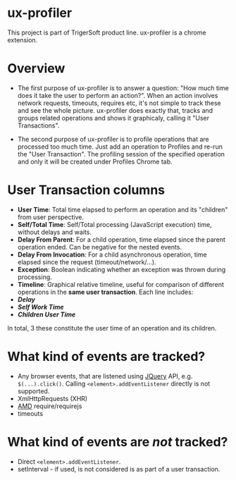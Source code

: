 # ux-profiler

This project is part of TrigerSoft product line. ux-profiler is a chrome extension.

# Overview

* The first purpose of ux-profiler is to answer a question: "How much time does it take the user to perform an action?". When an action involves network requests, timeouts, requires etc, it's not simple to track these and see the whole picture. ux-profiler does exactly that, tracks and groups related operations and shows it graphicaly, calling it "User Transactions".

* The second purpose of ux-profiler is to profile operations that are processed too much time. Just add an operation to Profiles and re-run the "User Transaction". The profiling session of the specified operation and only it will be created under Profiles Chrome tab.

# User Transaction columns

* **User Time**: Total time elapsed to perform an operation and its "children" from user perspective.
* **Self/Total Time**: Self/Total processing (JavaScript execution) time, without delays and waits.
* **Delay From Parent**: For a child operation, time elapsed since the parent operation ended. Can be negative for the nested events.
*  **Delay From Invocation**: For a child asynchronous operation, time elapsed since the request (timeout/network/...).
*  **Exception**: Boolean indicating whether an exception was thrown during processing.
*  **Timeline**: Graphical relative timeline, useful for comparison of different operations in the __same user transaction__. Each line includes:
 * _**Delay**_
 * _**Self Work Time**_
 * _**Children User Time**_
 
 In total, 3 these constitute the user time of an operation and its children.

# What kind of events are tracked?

* Any browser events, that are listened using [JQuery](https://jquery.com/) API, e.g. `$(...).click()`. Calling `<element>.addEventListener` directly is not supported.
* XmlHttpRequests (XHR)
* [AMD](https://github.com/amdjs/amdjs-api/blob/master/AMD.md) require/requirejs
* timeouts

# What kind of events are *not* tracked?

* Direct `<element>.addEventListener`.
* setInterval - if used, is not considered is as part of a user transaction.
